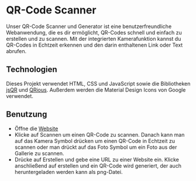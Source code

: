 # QR-Code Scanner
Unser QR-Code Scanner und Generator ist eine benutzerfreundliche Webanwendung, die es dir ermöglicht, QR-Codes schnell und einfach zu erstellen und zu scannen. Mit der integrierten Kamerafunktion kannst du QR-Codes in Echtzeit erkennen und den darin enthaltenen Link oder Text abrufen.
## Technologien
Dieses Projekt verwendet HTML, CSS und JavaScript sowie die Bibliotheken [jsQR](https://cdn.jsdelivr.net/npm/jsqr@1.4.0/dist/jsQR.js) und [QRious](https://cdnjs.cloudflare.com/ajax/libs/qrious/4.0.2/qrious.min.js). Außerdem werden die Material Design Icons von Google verwendet.
## Benutzung
- Öffne die [Website](https://nils-programmierer.github.io/QR-Code-Scanner/)
- Klicke auf Scannen um einen QR-Code zu scannen. Danach kann man auf das Kamera Symbol drücken um einen QR-Code in Echtzeit zu scannen oder man drückt auf das Foto Symbol um ein Foto aus der Gallerie zu scannen.
- Drücke auf Erstellen und gebe eine URL zu einer Website ein. Klicke anschließend auf erstellen und ein QR-Code wird generiert, der auch heruntergeladen werden kann als png-Datei.
